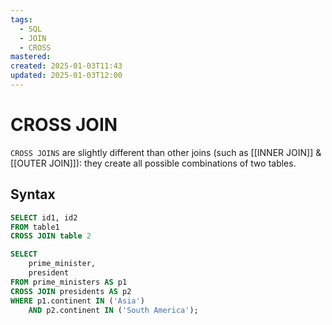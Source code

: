 ```yaml
---
tags:
  - SQL
  - JOIN
  - CROSS
mastered: 
created: 2025-01-03T11:43
updated: 2025-01-03T12:00
---
```

# CROSS JOIN
`CROSS JOINS` are slightly different than other joins (such as [[INNER JOIN]] & [[OUTER JOIN]]): they create all possible combinations of two tables.
## Syntax
```sql
SELECT id1, id2
FROM table1
CROSS JOIN table 2
```

```sql
SELECT
	prime_minister,
	president
FROM prime_ministers AS p1
CROSS JOIN presidents AS p2
WHERE p1.continent IN ('Asia')
	AND p2.continent IN ('South America');
```

